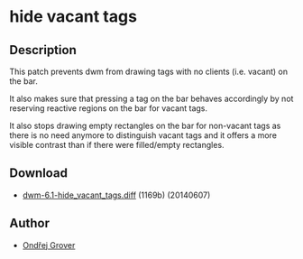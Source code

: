 hide vacant tags
================

Description
-----------

This patch prevents dwm from drawing tags with no clients
(i.e. vacant) on the bar.

It also makes sure that pressing a tag on the bar behaves accordingly
by not reserving reactive regions on the bar for vacant tags.

It also stops drawing empty rectangles on the bar for non-vacant
tags as there is no need anymore to distinguish vacant
tags and it offers a more visible contrast than if there were
filled/empty rectangles.

Download
--------

* [dwm-6.1-hide_vacant_tags.diff](dwm-6.1-hide_vacant_tags.diff)  (1169b) (20140607)

Author
------

* [Ondřej Grover](mailto:ondrej.grover@gmail.com)
